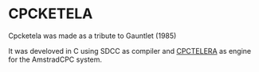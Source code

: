# CPCKETELA

Cpcketela was made as a tribute to Gauntlet (1985)

It was develoved in C using SDCC as compiler and [CPCTELERA](http://lronaldo.github.io/cpctelera/files/readme-txt.html) as engine for the AmstradCPC system.
